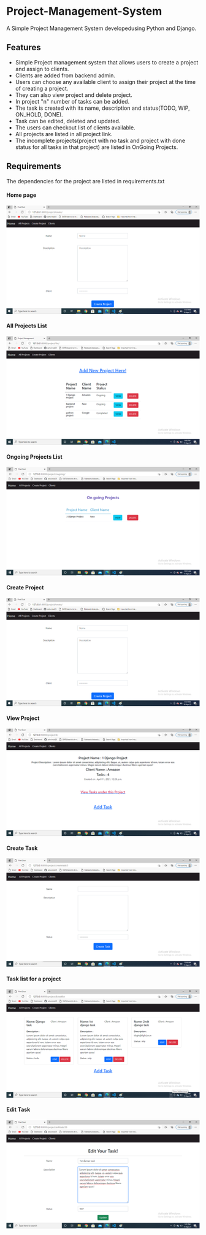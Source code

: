 # Project-Management-System

A Simple Project Management System developedusing Python and Django.

## Features

- Simple Project management system that allows users to create a project and assign to clients. 
- Clients are added from backend admin.
- Users can choose any available client to assign their project at the time of creating a project.
- They can also view project and delete project.
- In project "n" number of tasks can be added.
- The task is created with its name, description and status(TODO, WIP, ON_HOLD, DONE).
- Task can be edited, deleted and updated.
- The users can checkout list of clients available.
- All projects are listed in all project link.
- The incomplete projects(project with no task and project with done status for all tasks in that project) are listed in OnGoing Projects.

## Requirements

The dependencies for the project are listed in requirements.txt 

#### Home page

![](Img/home.png)

#### All Projects List

![](Img/all_project.png)

#### Ongoing Projects List

![](Img/Ongoing_projects.png)

#### Create Project

![](Img/create_project.png)

#### View Project

![](Img/project_detail.png)

#### Create Task

![](Img/create_task.png)

#### Task list for a project  

![](Img/task_list.png)

#### Edit Task

![](Img/edit_task.png)

